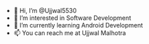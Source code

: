 - 👋 Hi, I’m @Ujjwal5530
- 👀 I’m interested in Software Development
- 🌱 I’m currently learning Android Development
- 📫 You can reach me at Ujjwal Malhotra
